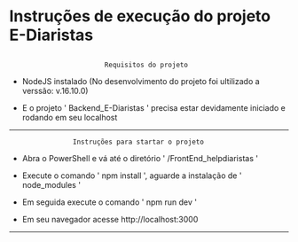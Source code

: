#                 Instruções de execução do projeto E-Diaristas                    
##


                            Requisitos do projeto                     


*   NodeJS instalado   (No desenvolvimento do projeto foi ultilizado a verssão:   v.16.10.0)

*   E o projeto ' Backend_E-Diaristas ' precisa estar devidamente iniciado e rodando em seu
    localhost

***




                

                    Instruções para startar o projeto


*   Abra o PowerShell e vá até o diretório ' /FrontEnd_helpdiaristas '

*   Execute o comando ' npm install ', aguarde a instalação de ' node_modules '

*   Em seguida execute o comando ' npm run dev '

*   Em seu navegador acesse http://localhost:3000

***
